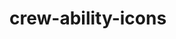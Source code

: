 <!-- generated by markdown-notes-tree -->

# crew-ability-icons

<!-- optional markdown-notes-tree directory description starts here -->

<!-- optional markdown-notes-tree directory description ends here -->


